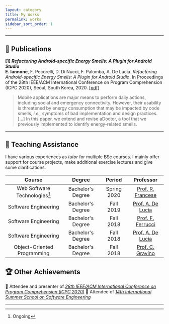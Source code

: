 ```yaml
---
layout: category
title: My Works
permalink: works
sidebar_sort_order: 1
---
```


---

## :page_with_curl: Publications

<a name="icpc2020"></a>
**[1] *Refactoring Android-specific Energy Smells: A Plugin for Android Studio***  
**E. Iannone**, F. Pecorelli, D. Di Nucci, F. Palomba, A. De Lucia. *Refactoring Android-specific Energy Smells: A Plugin for Android Studio*. In Proceedings of the 28th IEEE/ACM International Conference on Program Comprehension (ICPC 2020), Seoul, South Korea, 2020. [[pdf]](download/papers/iannone2020refactoring.pdf)

>Mobile applications are major means to perform daily actions, including social and emergency connectivity. However, their usability is threatened by energy consumption that may be impacted by code smells, *i.e.,* symptoms of bad implementation and design practices. [...] In this paper, we extend and revise aDoctor, a tool that we previously implemented to identify energy-related smells.

---

## :briefcase: Teaching Assistance

I have various experiences as *tutor* for multiple BSc courses. I mainly offer support for course projects, make additional exercise lectures and give some clarifications.

| Course | Degree | Period | Professor |
|:--:|:--:|:--:|:--:|
| Web Software Technologies[^1] | Bachelor's Degree | Spring 2020 | [Prof. R. Francese](https://docenti.unisa.it/004763/home) |
| Software Engineering | Bachelor's Degree | Fall 2019 | [Prof. A. De Lucia](https://docenti.unisa.it/003241/home) |
| Software Engineering | Bachelor's Degree | Fall 2018 | [Prof. F. Ferrucci](https://docenti.unisa.it/001775/home) |
| Software Engineering | Bachelor's Degree | Fall 2018 | [Prof. A. De Lucia](https://docenti.unisa.it/003241/home) |
| Object-Oriented Programming | Bachelor's Degree | Fall 2018 | [Prof. C. Gravino](https://docenti.unisa.it/004724/home) |

[^1]: Ongoing

## :trophy: Other Achievements

:microphone: Attendee and presenter of [*28th IEEE/ACM International Conference on Program Comprehension (ICPC 2020)*](https://conf.researchr.org/home/icpc-2020)
:ticket: Attendee of [*14th International Summer School on Software Engineering*](http://www.sesa.unisa.it/seschool/)
 
---
 